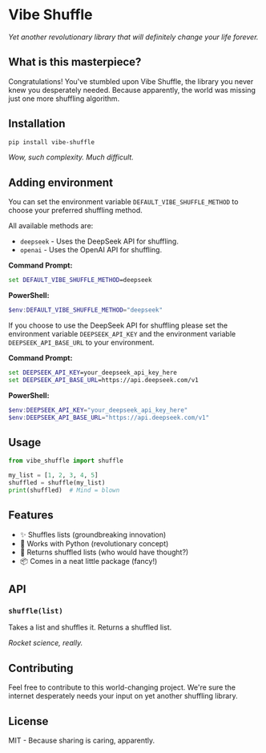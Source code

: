 # Vibe Shuffle

*Yet another revolutionary library that will definitely change your life forever.*

## What is this masterpiece?

Congratulations! You've stumbled upon Vibe Shuffle, the library you never knew you desperately needed. Because apparently, the world was missing just one more shuffling algorithm.

## Installation

```bash
pip install vibe-shuffle
```

*Wow, such complexity. Much difficult.*

## Adding environment
You can set the environment variable `DEFAULT_VIBE_SHUFFLE_METHOD` to choose your preferred shuffling method.

All available methods are:
- `deepseek` - Uses the DeepSeek API for shuffling.
- `openai` - Uses the OpenAI API for shuffling.

**Command Prompt:**
```cmd
set DEFAULT_VIBE_SHUFFLE_METHOD=deepseek
```

**PowerShell:**
```powershell
$env:DEFAULT_VIBE_SHUFFLE_METHOD="deepseek"
```

If you choose to use the DeepSeek API for shuffling please set the environment variable `DEEPSEEK_API_KEY` and the environment variable `DEEPSEEK_API_BASE_URL` to your environment.

**Command Prompt:**
```cmd
set DEEPSEEK_API_KEY=your_deepseek_api_key_here
set DEEPSEEK_API_BASE_URL=https://api.deepseek.com/v1
```

**PowerShell:**
```powershell
$env:DEEPSEEK_API_KEY="your_deepseek_api_key_here"
$env:DEEPSEEK_API_BASE_URL="https://api.deepseek.com/v1"
```

## Usage

```python
from vibe_shuffle import shuffle

my_list = [1, 2, 3, 4, 5]
shuffled = shuffle(my_list)
print(shuffled)  # Mind = blown
```

## Features

- ✨ Shuffles lists (groundbreaking innovation)
- 🐍 Works with Python (revolutionary concept)
- 🚀 Returns shuffled lists (who would have thought?)
- 📦 Comes in a neat little package (fancy!)

## API

### `shuffle(list)`

Takes a list and shuffles it. Returns a shuffled list. 

*Rocket science, really.*

## Contributing

Feel free to contribute to this world-changing project. We're sure the internet desperately needs your input on yet another shuffling library.

## License

MIT - Because sharing is caring, apparently.
